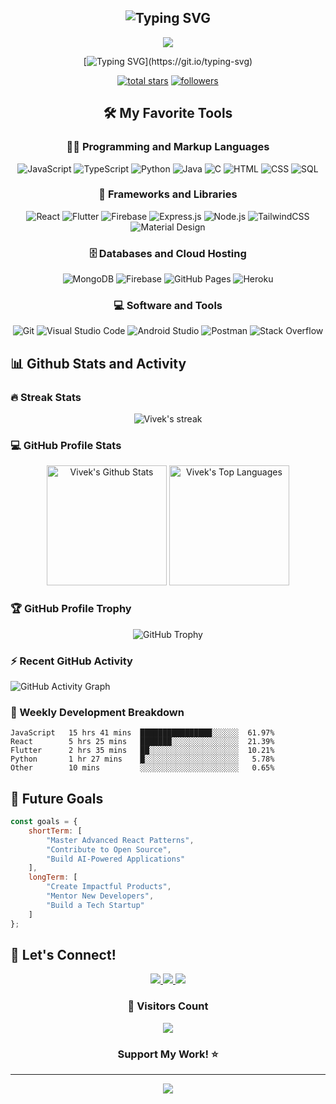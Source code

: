 <h2 align="center">
  <img src="https://readme-typing-svg.demolab.com?font=Fira+Code&size=30&duration=3000&pause=1000&color=F7F7F7&center=true&vCenter=true&repeat=false&width=435&lines=Welcome+to+my+Profile!;I'm+Vivek+Chavda" alt="Typing SVG" />
</h2>

<p align="center">
  <a href="https://github.com/DenverCoder1/readme-typing-svg">
    <img src="https://readme-typing-svg.demolab.com?font=Fira+Code&duration=4000&pause=1000&color=2AA889&center=true&vCenter=true&width=435&lines=Software+Developer;Full+Stack+Developer;Mobile+App+Developer;Always+learning+new+things" />
  </a>
</p>

<div align="center">
  
  [![Typing SVG](https://readme-typing-svg.demolab.com?font=Fira+Code&size=18&duration=2000&pause=1000&color=2AA889&multiline=true&width=435&height=80&lines=4%2B+years+of+coding+experience;Passionate+about+Innovation;Let's+create+something+amazing+together!)](https://git.io/typing-svg)
</div>

<!-- Social badges section -->
<p align="center">
  <a href="https://github.com/vivekchavda1374?tab=repositories&sort=stargazers">
    <img alt="total stars" title="Total stars on GitHub" src="https://custom-icon-badges.demolab.com/github/stars/vivekchavda1374?color=55960c&style=for-the-badge&labelColor=488207&logo=star"/></a>
  <a href="https://github.com/vivekchavda1374?tab=followers">
    <img alt="followers" title="Follow me on Github" src="https://custom-icon-badges.demolab.com/github/followers/vivekchavda1374?color=236ad3&labelColor=1155ba&style=for-the-badge&logo=person-add&label=Follow&logoColor=white"/></a>
</p>

<!-- Some badges are from https://github.com/Ileriayo/markdown-badges -->
<div align="center">
  
## 🛠️ My Favorite Tools

### 👨‍💻 Programming and Markup Languages

<p>
    <img alt="JavaScript" src="https://img.shields.io/badge/JavaScript-F7DF1E.svg?logo=javascript&logoColor=black">
    <img alt="TypeScript" src="https://img.shields.io/badge/TypeScript-007ACC.svg?logo=typescript&logoColor=white">
    <img alt="Python" src="https://img.shields.io/badge/Python-14354C.svg?logo=python&logoColor=white">
    <img alt="Java" src="https://custom-icon-badges.demolab.com/badge/Java-007396.svg?logo=java&logoColor=white">
    <img alt="C" src="https://custom-icon-badges.demolab.com/badge/C-03599C.svg?logo=c-in-hexagon&logoColor=white">
    <img alt="HTML" src="https://img.shields.io/badge/HTML-E34F26.svg?logo=html5&logoColor=white">
    <img alt="CSS" src="https://img.shields.io/badge/CSS-1572B6.svg?logo=css3&logoColor=white">
    <img alt="SQL" src="https://custom-icon-badges.demolab.com/badge/SQL-025E8C.svg?logo=database&logoColor=white">
</p>

### 🧰 Frameworks and Libraries

<p>
    <img alt="React" src="https://img.shields.io/badge/React-20232a.svg?logo=react&logoColor=%2361DAFB">
    <img alt="Flutter" src="https://img.shields.io/badge/Flutter-02569B.svg?logo=flutter&logoColor=white">
    <img alt="Firebase" src="https://img.shields.io/badge/Firebase-FDA717.svg?logo=firebase&logoColor=black">
    <img alt="Express.js" src="https://img.shields.io/badge/Express.js-404d59.svg?logo=express&logoColor=white">
    <img alt="Node.js" src="https://img.shields.io/badge/Node.js-43853D.svg?logo=node.js&logoColor=white">
    <img alt="TailwindCSS" src="https://img.shields.io/badge/TailwindCSS-38B2AC.svg?logo=tailwind-css&logoColor=white">
    <img alt="Material Design" src="https://img.shields.io/badge/Material%20Design-0081CB.svg?logo=material-design&logoColor=white">
</p>

### 🗄️ Databases and Cloud Hosting

<p>
    <img alt="MongoDB" src="https://img.shields.io/badge/MongoDB-4ea94b.svg?logo=mongodb&logoColor=white">
    <img alt="Firebase" src="https://img.shields.io/badge/Firebase-FF6F00.svg?logo=firebase&logoColor=white">
    <img alt="GitHub Pages" src="https://img.shields.io/badge/GitHub%20Pages-327FC7.svg?logo=github&logoColor=white">
    <img alt="Heroku" src="https://img.shields.io/badge/Heroku-430098.svg?logo=heroku&logoColor=white">
</p>

### 💻 Software and Tools

<p>
    <img alt="Git" src="https://img.shields.io/badge/Git-F05033.svg?logo=git&logoColor=white">
    <img alt="Visual Studio Code" src="https://img.shields.io/badge/Visual%20Studio%20Code-0078d7.svg?logo=visual-studio-code&logoColor=white">
    <img alt="Android Studio" src="https://img.shields.io/badge/Android%20Studio-008678.svg?logo=android-studio&logoColor=white">
    <img alt="Postman" src="https://img.shields.io/badge/Postman-FF6C37?logo=postman&logoColor=white">
    <img alt="Stack Overflow" src="https://img.shields.io/badge/-Stack%20Overflow-FE7A16?logo=stack-overflow&logoColor=white">
</p>
</div>

## 📊 Github Stats and Activity

### 🔥 Streak Stats

<p align="center">
  <img title="🔥 Get streak stats for your profile at git.io/streak-stats" alt="Vivek's streak" src="https://streak-stats.demolab.com/?user=Vivekchavda1374&theme=monokai-metallian&hide_border=true"/>
</p>

### 💻 GitHub Profile Stats

<p align="center">
    <img alt="Vivek's Github Stats" src="https://denvercoder1-github-readme-stats.vercel.app/api/?username=vivekchavda1374&show_icons=true&include_all_commits=true&count_private=true&theme=react&hide_border=true&bg_color=1F222E&title_color=F85D7F&icon_color=F8D866" height="192px"/>
    <img alt="Vivek's Top Languages" src="https://denvercoder1-github-readme-stats.vercel.app/api/top-langs/?username=vivekchavda1374&langs_count=8&layout=compact&theme=react&hide_border=true&bg_color=1F222E&title_color=F85D7F&icon_color=F8D866" height="192px"/>
</p>

### 🏆 GitHub Profile Trophy

<p align="center">
  <img src="https://github-profile-trophy.vercel.app/?username=vivekchavda1374&theme=onedark&no-frame=true&no-bg=true&margin-w=4" alt="GitHub Trophy" />
</p>

### ⚡ Recent GitHub Activity

<img src="https://github-readme-activity-graph.vercel.app/graph?username=vivekchavda1374&bg_color=1F222E&color=F8D866&line=F85D7F&point=FFFFFF&hide_border=true" alt="GitHub Activity Graph" />

### 🎯 Weekly Development Breakdown

<!--START_SECTION:waka-->
```text
JavaScript   15 hrs 41 mins  ████████████████░░░░░░  61.97%
React        5 hrs 25 mins   ███████░░░░░░░░░░░░░░░  21.39%
Flutter      2 hrs 35 mins   ██░░░░░░░░░░░░░░░░░░░░  10.21%
Python       1 hr 27 mins    █░░░░░░░░░░░░░░░░░░░░░   5.78%
Other        10 mins         ░░░░░░░░░░░░░░░░░░░░░░   0.65%
```
<!--END_SECTION:waka-->


## 🎯 Future Goals

```javascript
const goals = {
    shortTerm: [
        "Master Advanced React Patterns",
        "Contribute to Open Source",
        "Build AI-Powered Applications"
    ],
    longTerm: [
        "Create Impactful Products",
        "Mentor New Developers",
        "Build a Tech Startup"
    ]
};
```

## 🤝 Let's Connect!

<p align="center">
  <a href="https://linkedin.com/in/vivek-chavda-018380220">
    <img src="https://img.shields.io/badge/LinkedIn-%230077B5.svg?style=for-the-badge&logo=linkedin&logoColor=white"/>
  </a>
  <a href="mailto:viveksinhchavda@gmail.com">
    <img src="https://img.shields.io/badge/Gmail-D14836?style=for-the-badge&logo=gmail&logoColor=white"/>
  </a>
  <a href="https://twitter.com/VivekChavda">
    <img src="https://img.shields.io/badge/Twitter-%231DA1F2.svg?style=for-the-badge&logo=Twitter&logoColor=white"/>
  </a>
</p>

<div align="center">
  <h3>🌟 Visitors Count</h3>
  <img src="https://profile-counter.glitch.me/vivekchavda1374/count.svg" />
  
  ### Support My Work! ⭐
---

<p align="center">
  <img src="https://capsule-render.vercel.app/api?type=waving&color=gradient&height=100&section=footer"/>
</p>
